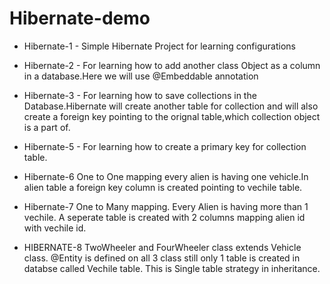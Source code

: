 # Hibernate-demo

* Hibernate-1 - Simple Hibernate Project for learning configurations

* Hibernate-2 - For learning how to add another class Object as a column in a database.Here we will use @Embeddable annotation

* Hibernate-3 - For learning how to save collections in the Database.Hibernate will create another table for collection and will also create a foreign key pointing to the orignal table,which collection object is a part of.

* Hibernate-5 - For learning how to create a primary key for collection table. 

* Hibernate-6 One to One mapping every alien is having one vehicle.In alien table a foreign key column is created pointing to vechile table.

* Hibernate-7 One to Many mapping. Every Alien is having more than 1 vechile. A seperate table is created with 2 columns mapping alien id with vechile id.

* HIBERNATE-8 TwoWheeler and FourWheeler class extends Vehicle class. @Entity is defined on all 3 class still only 1 table is created in databse called Vechile table. This is Single table strategy in inheritance.

